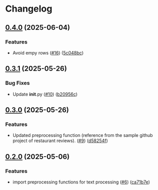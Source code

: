 # Changelog

## [0.4.0](https://github.com/remla25-team3/lib-ml/compare/v0.3.1...v0.4.0) (2025-06-04)


### Features

* Avoid empy rows ([#16](https://github.com/remla25-team3/lib-ml/issues/16)) ([5c048bc](https://github.com/remla25-team3/lib-ml/commit/5c048bc6e66d4d830030af50442e124e41c72409))

## [0.3.1](https://github.com/remla25-team3/lib-ml/compare/v0.3.0...v0.3.1) (2025-05-26)


### Bug Fixes

* Update __init__.py ([#10](https://github.com/remla25-team3/lib-ml/issues/10)) ([b20956c](https://github.com/remla25-team3/lib-ml/commit/b20956c11959517802ee28ef8240a466d06ae78f))

## [0.3.0](https://github.com/remla25-team3/lib-ml/compare/v0.2.0...v0.3.0) (2025-05-26)


### Features

* Updated preprocessing function (reference from the sample github project of restaurant reviews). ([#9](https://github.com/remla25-team3/lib-ml/issues/9)) ([d58254f](https://github.com/remla25-team3/lib-ml/commit/d58254f4a558c97f1c8c79ddbaadcb6aeb55c40d))

## [0.2.0](https://github.com/remla25-team3/lib-ml/compare/v0.1.0...v0.2.0) (2025-05-06)


### Features

* import preprocessing functions for text processing ([#6](https://github.com/remla25-team3/lib-ml/issues/6)) ([ca71b7e](https://github.com/remla25-team3/lib-ml/commit/ca71b7e77b32243a579e9be6ffacbf2789df8908))
